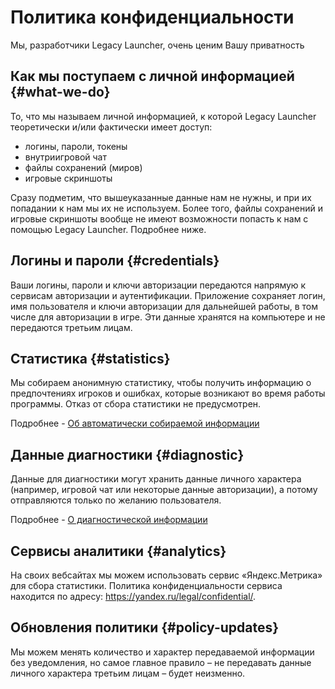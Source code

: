 # Политика конфиденциальности
Мы, разработчики Legacy Launcher, очень ценим Вашу приватность

## Как мы поступаем с личной информацией {#what-we-do}
То, что мы называем личной информацией, к которой Legacy Launcher теоретически и/или фактически имеет доступ:
* логины, пароли, токены
* внутриигровой чат
* файлы сохранений (миров)
* игровые скриншоты

Сразу подметим, что вышеуказанные данные нам не нужны, и при их попадании к нам мы их не используем. Более того, файлы сохранений и игровые скриншоты вообще не имеют возможности попасть к нам с помощью Legacy Launcher. Подробнее ниже.

## Логины и пароли {#credentials}
Ваши логины, пароли и ключи авторизации передаются напрямую к сервисам авторизации и аутентификации. Приложение сохраняет логин, имя пользователя и ключи авторизации для дальнейшей работы, в том числе для авторизации в игре. Эти данные хранятся на компьютере и не передаются третьим лицам.

## Статистика {#statistics}
Мы собираем анонимную статистику, чтобы получить информацию о предпочтениях игроков и ошибках, которые возникают во время работы программы. Отказ от сбора статистики не предусмотрен.

Подробнее - [Об автоматически собираемой информации](./stats)

## Данные диагностики {#diagnostic}
Данные для диагностики могут хранить данные личного характера (например, игровой чат или некоторые данные авторизации), а потому отправляются только по желанию пользователя.

Подробнее - [О диагностической информации](./diagnostic)

## Сервисы аналитики {#analytics}
На своих вебсайтах мы можем использовать сервис «Яндекс.Метрика» для сбора статистики. Политика конфиденциальности сервиса находится по адресу: https://yandex.ru/legal/confidential/.

## Обновления политики {#policy-updates}
Мы можем менять количество и характер передаваемой информации без уведомления, но самое главное правило – не передавать данные личного характера третьим лицам – будет неизменно.
